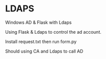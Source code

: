 # LDAPS
Windows AD & Flask with Ldaps

Using Flask & Ldaps to control the ad account.

Install request.txt then run form.py

Should using CA and Ldaps to call AD

